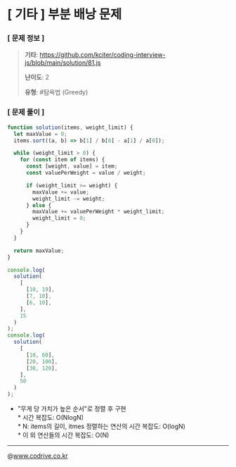 # [ 기타 ] 부분 배낭 문제

### [ 문제 정보 ]
> **기타**: https://github.com/kciter/coding-interview-js/blob/main/solution/81.js
> 
> **난이도**: 2
>
> **유형**: #탐욕법 (Greedy)


### [ 문제 풀이 ]
```JavaScript
function solution(items, weight_limit) {
  let maxValue = 0;
  items.sort((a, b) => b[1] / b[0] - a[1] / a[0]);

  while (weight_limit > 0) {
    for (const item of items) {
      const [weight, value] = item;
      const valuePerWeight = value / weight;

      if (weight_limit >= weight) {
        maxValue += value;
        weight_limit -= weight;
      } else {
        maxValue += valuePerWeight * weight_limit;
        weight_limit = 0;
      }
    }
  }

  return maxValue;
}

console.log(
  solution(
    [
      [10, 19],
      [7, 10],
      [6, 10],
    ],
    15
  )
);
console.log(
  solution(
    [
      [10, 60],
      [20, 100],
      [30, 120],
    ],
    50
  )
);

```
* "무게 당 가치가 높은 순서"로 정렬 후 구현<br>* 시간 복잡도: O(NlogN)<br>* N: items의 길이, itmes 정렬하는 연산의 시간 복잡도: O(logN)<br>* 이 외 연산들의 시간 복잡도: O(N)


---
@www.codrive.co.kr